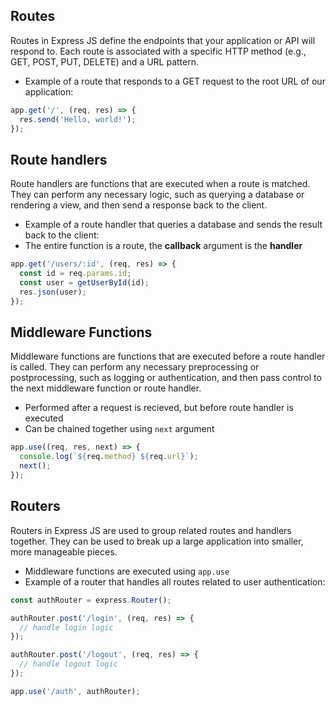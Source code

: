 ## Routes

Routes in Express JS define the endpoints that your application or API will respond to. Each route is associated with a specific HTTP method (e.g., GET, POST, PUT, DELETE) and a URL pattern. 

- Example of a route that responds to a GET request to the root URL of our application:

```javascript
app.get('/', (req, res) => {
  res.send('Hello, world!');
});
```

## Route handlers
Route handlers are functions that are executed when a route is matched. They can perform any necessary logic, such as querying a database or rendering a view, and then send a response back to the client.
- Example of a route handler that queries a database and sends the result back to the client:
- The entire function is a route, the **callback** argument is the **handler**
```javascript
app.get('/users/:id', (req, res) => {
  const id = req.params.id;
  const user = getUserById(id);
  res.json(user);
});
```

## Middleware Functions
Middleware functions are functions that are executed before a route handler is called. They can perform any necessary preprocessing or postprocessing, such as logging or authentication, and then pass control to the next middleware function or route handler.
- Performed after a request is recieved, but before route handler is executed
- Can be chained together using `next` argument
```javascript
app.use((req, res, next) => {
  console.log(`${req.method} ${req.url}`);
  next();
});
```

## Routers
Routers in Express JS are used to group related routes and handlers together. They can be used to break up a large application into smaller, more manageable pieces.
- Middleware functions are executed using `app.use`
- Example of a router that handles all routes related to user authentication:
```javascript
const authRouter = express.Router();

authRouter.post('/login', (req, res) => {
  // handle login logic
});

authRouter.post('/logout', (req, res) => {
  // handle logout logic
});

app.use('/auth', authRouter);
```
